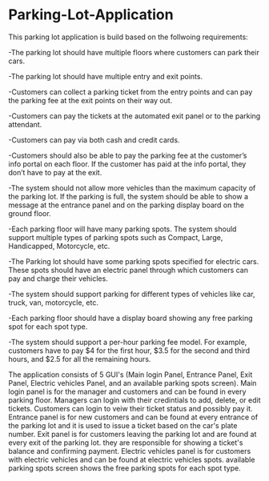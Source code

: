 # Parking-Lot-Application
This parking lot application is build based on the follwoing requirements:

-The parking lot should have multiple floors where customers can park their cars.

-The parking lot should have multiple entry and exit points.

-Customers can collect a parking ticket from the entry points and can pay the parking fee at the exit points on their way out.

-Customers can pay the tickets at the automated exit panel or to the parking attendant.

-Customers can pay via both cash and credit cards.

-Customers should also be able to pay the parking fee at the customer’s info portal on each floor. If the customer has paid at the info portal, they don’t have to pay at the exit.

-The system should not allow more vehicles than the maximum capacity of the parking lot. If the parking is full, the system should be able to show a message at the entrance panel and on the parking display board on the ground floor.

-Each parking floor will have many parking spots. The system should support multiple types of parking spots such as Compact, Large, Handicapped, Motorcycle, etc.

-The Parking lot should have some parking spots specified for electric cars. These spots should have an electric panel through which customers can pay and charge their vehicles.

-The system should support parking for different types of vehicles like car, truck, van, motorcycle, etc.

-Each parking floor should have a display board showing any free parking spot for each spot type.

-The system should support a per-hour parking fee model. For example, customers have to pay $4 for the first hour, $3.5 for the second and third hours, and $2.5 for all the remaining hours.


The application consists of 5 GUI's (Main login Panel, Entrance Panel, Exit Panel, Electric vehicles Panel, and an available parking spots screen).
Main login panel is for the manager and customers and can be found in every parking floor. Managers can login with their credintials to add, delete, or edit tickets. Customers can login to veiw their ticket status and possibly pay it.
Entrance panel is for new customers and can be found at every entrance of the parking lot and it is used to issue a ticket based on the car's plate number.
Exit panel is for customers leaving the parking lot and are found at every exit of the parking lot. they are responsible for showing a ticket's balance and confirming payment.
Electric vehicles panel is for customers with electric vehicles and can be found at electric vehicles spots. 
available parking spots screen shows the free parking spots for each spot type.
